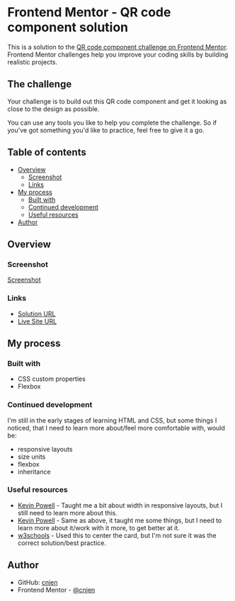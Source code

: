 # Frontend Mentor - QR code component solution

This is a solution to the [QR code component challenge on Frontend Mentor](https://www.frontendmentor.io/challenges/qr-code-component-iux_sIO_H). Frontend Mentor challenges help you improve your coding skills by building realistic projects. 

## The challenge

Your challenge is to build out this QR code component and get it looking as close to the design as possible.

You can use any tools you like to help you complete the challenge. So if you've got something you'd like to practice, feel free to give it a go.

## Table of contents

- [Overview](#overview)
  - [Screenshot](#screenshot)
  - [Links](#links)
- [My process](#my-process)
  - [Built with](#built-with)
  - [Continued development](#continued-development)
  - [Useful resources](#useful-resources)
- [Author](#author)

## Overview

### Screenshot

[Screenshot](https://github.com/cnjen/qr-code-component/commit/6e811c422f021b6147dadce52e3b4cd9039d990b#diff-f33a2c3e085c8b3e8c97f3a64fe40449d3fa12c74a91686d60fb8923ba5634b3)
 
### Links

- [Solution URL](https://www.frontendmentor.io/solutions/qr-code-component-IJ8V2Ph_Yf)
- [Live Site URL](https://luxury-yeot-3bbfac.netlify.app/)

## My process

### Built with

- CSS custom properties
- Flexbox

### Continued development

I'm still in the early stages of learning HTML and CSS, but some things I noticed, that I need to learn more about/feel more comfortable with, would be:
- responsive layouts 
- size units 
- flexbox
- inheritance

### Useful resources

- [Kevin Powell](https://courses.kevinpowell.co/view/courses/conquering-responsive-layouts/233004-day-1-using-percentages-avoiding-heights/678543-percentages-vs-fixed-widths) - Taught me a bit about width in responsive layouts, but I still need to learn more about this.
- [Kevin Powell](https://youtu.be/_-aDOAMmDHI) - Same as above, it taught me some things, but I need to learn more about it/work with it more, to get better at it.
- [w3schools](https://www.w3schools.com/howto/howto_css_center-vertical.asp) - Used this to center the card, but I'm not sure it was the correct solution/best practice.

## Author

- GitHub: [cnjen](https://github.com/cnjen)
- Frontend Mentor - [@cnjen](https://www.frontendmentor.io/profile/cnjen)

